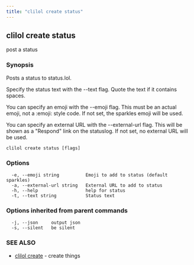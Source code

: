 ```yaml
---
title: "clilol create status"
---
```

## clilol create status

post a status

### Synopsis

Posts a status to status.lol.

Specify the status text with the --text flag.
Quote the text if it contains spaces.

You can specify an emoji with the --emoji flag. This must be an
actual emoji, not a :emoji: style code. If not set, the sparkles
emoji will be used.

You can specify an external URL with the --external-url flag. This
will be shown as a "Respond" link on the statuslog. If not set, no
external URL will be used.

```
clilol create status [flags]
```

### Options

```
  -e, --emoji string          Emoji to add to status (default sparkles)
  -a, --external-url string   External URL to add to status
  -h, --help                  help for status
  -t, --text string           Status text
```

### Options inherited from parent commands

```
  -j, --json     output json
  -s, --silent   be silent
```

### SEE ALSO

* [clilol create](clilol_create.md)	 - create things

